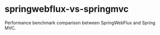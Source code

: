 # springwebflux-vs-springmvc
Performance benchmark comparison between SpringWebFlux and Spring MVC. 
